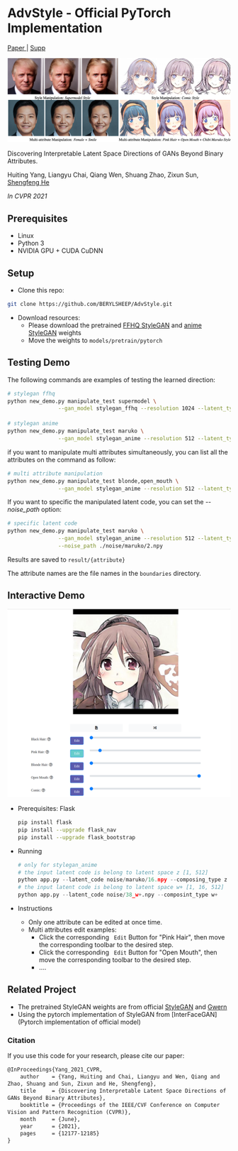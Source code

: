 # AdvStyle - Official PyTorch Implementation

[Paper ](https://openaccess.thecvf.com/content/CVPR2021/papers/Yang_Discovering_Interpretable_Latent_Space_Directions_of_GANs_Beyond_Binary_Attributes_CVPR_2021_paper.pdf)| [Supp](https://openaccess.thecvf.com/content/CVPR2021/supplemental/Yang_Discovering_Interpretable_Latent_CVPR_2021_supplemental.pdf) 

<img src='img/teaser.png' >

Discovering Interpretable Latent Space Directions of GANs Beyond Binary Attributes.

Huiting Yang, Liangyu Chai, Qiang Wen, Shuang Zhao, Zixun Sun, [Shengfeng He](http://www.shengfenghe.com/)

*In CVPR 2021*

## Prerequisites

- Linux
- Python 3
- NVIDIA GPU + CUDA CuDNN

## Setup

- Clone this repo:

```bash
git clone https://github.com/BERYLSHEEP/AdvStyle.git
```

- Download resources:
  - Please download the pretrained [FFHQ StyleGAN](https://drive.google.com/file/d/1ivK934PJg1EjitAD2NKJK4h7jrXX1L41/view?usp=sharing) and [anime StyleGAN](https://drive.google.com/file/d/1bqnygCUrpMHCLytkV18JWNEqC-RQU1at/view?usp=sharing) weights
  - Move the weights to `models/pretrain/pytorch`

## Testing Demo

The following commands are examples of testing the learned direction:

```bash
# stylegan ffhq
python new_demo.py manipulate_test supermodel \
				--gan_model stylegan_ffhq --resolution 1024 --latent_type z
	
# stylegan anime
python new_demo.py manipulate_test maruko \
				--gan_model stylegan_anime --resolution 512 --latent_type z
```

if you want to manipulate multi attributes simultaneously, you can list all the attributes on the command as follow:

```bash
# multi attribute manipulation
python new_demo.py manipulate_test blonde,open_mouth \
				--gan_model stylegan_anime --resolution 512 --latent_type z
```

If you want to specific the manipulated latent code, you can set the *--noise_path* option:

```bash
# specific latent code
python new_demo.py manipulate_test maruko \
				--gan_model stylegan_anime --resolution 512 --latent_type z \
				--noise_path ./noise/maruko/2.npy
```

Results are saved to `result/{attribute}`

The attribute names are the file names in the `boundaries`  directory.

## Interactive Demo

<img src="img/app.png">

- Prerequisites: Flask

  ```bash
  pip install flask
  pip install --upgrade flask_nav
  pip install --upgrade flask_bootstrap
  ```

- Running

  ```python
  # only for stylegan_anime
  # the input latent code is belong to latent space z [1, 512]
  python app.py --latent_code noise/maruko/16.npy --composing_type z
  # the input latent code is belong to latent space w+ [1, 16, 512]
  python app.py --latent_code noise/38_w+.npy --composint_type w+
  ```

- Instructions
  - Only one attribute can be edited at once time.
  - Multi attributes edit examples:
    - Click the corresponding ` Edit` Button for "Pink Hair", then move the corresponding toolbar to the desired step.
    - Click the corresponding ` Edit` Button for "Open Mouth", then move the corresponding toolbar to the desired step.
    - ....

## Related Project

- The pretrained StyleGAN weights are from official [StyleGAN](https://github.com/NVlabs/stylegan) and [Gwern](https://www.gwern.net/Faces#anime-faces)
- Using the pytorch implementation of StyleGAN from [InterFaceGAN](Pytorch implementation of official model) 

### Citation

If you use this code for your research, please cite our paper:

```BibLatex
@InProceedings{Yang_2021_CVPR,
    author    = {Yang, Huiting and Chai, Liangyu and Wen, Qiang and Zhao, Shuang and Sun, Zixun and He, Shengfeng},
    title     = {Discovering Interpretable Latent Space Directions of GANs Beyond Binary Attributes},
    booktitle = {Proceedings of the IEEE/CVF Conference on Computer Vision and Pattern Recognition (CVPR)},
    month     = {June},
    year      = {2021},
    pages     = {12177-12185}
}
```



